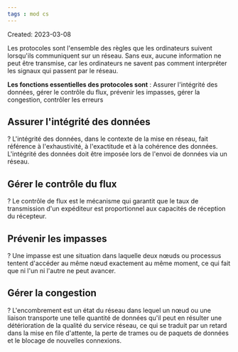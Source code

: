 ```yaml
---
tags : mod cs
---
```

Created: 2023-03-08

Les protocoles sont l'ensemble des règles que les ordinateurs suivent lorsqu'ils communiquent sur un réseau. Sans eux, aucune information ne peut être transmise, car les ordinateurs ne savent pas comment interpréter les signaux qui passent par le réseau.

**Les fonctions essentielles des protocoles sont** : Assurer l'intégrité des données, gérer le contrôle du flux, prévenir les impasses, gérer la congestion, contrôler les erreurs

## Assurer l'intégrité des données
?
L'intégrité des données, dans le contexte de la mise en réseau, fait référence à l'exhaustivité, à l'exactitude et à la cohérence des données. L'intégrité des données doit être imposée lors de l'envoi de données via un réseau.

## Gérer le contrôle du flux
?
Le contrôle de flux est le mécanisme qui garantit que le taux de transmission d'un expéditeur est proportionnel aux capacités de réception du récepteur.

## Prévenir les impasses
?
Une impasse est une situation dans laquelle deux nœuds ou processus tentent d'accéder au même nœud exactement au même moment, ce qui fait que ni l'un ni l'autre ne peut avancer.

## Gérer la congestion
?
L'encombrement est un état du réseau dans lequel un nœud ou une liaison transporte une telle quantité de données qu'il peut en résulter une détérioration de la qualité du service réseau, ce qui se traduit par un retard dans la mise en file d'attente, la perte de trames ou de paquets de données et le blocage de nouvelles connexions.
